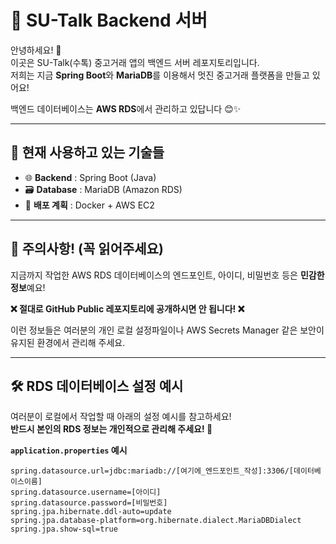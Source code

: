 # 🚀 SU-Talk Backend 서버

안녕하세요! 👋  
이곳은 SU-Talk(수톡) 중고거래 앱의 백엔드 서버 레포지토리입니다.  
저희는 지금 **Spring Boot**와 **MariaDB**를 이용해서 멋진 중고거래 플랫폼을 만들고 있어요!  

백엔드 데이터베이스는 **AWS RDS**에서 관리하고 있답니다 😊✨

---

## 🌱 현재 사용하고 있는 기술들

- 🌐 **Backend** : Spring Boot (Java)
- 🗃️ **Database** : MariaDB (Amazon RDS)
- 🐳 **배포 계획** : Docker + AWS EC2

---

## 📌 주의사항! (꼭 읽어주세요)

지금까지 작업한 AWS RDS 데이터베이스의 엔드포인트, 아이디, 비밀번호 등은 **민감한 정보**예요!  

**❌ 절대로 GitHub Public 레포지토리에 공개하시면 안 됩니다! ❌**

이런 정보들은 여러분의 개인 로컬 설정파일이나 AWS Secrets Manager 같은 보안이 유지된 환경에서 관리해 주세요.

---

## 🛠️ RDS 데이터베이스 설정 예시

여러분이 로컬에서 작업할 때 아래의 설정 예시를 참고하세요!  
**반드시 본인의 RDS 정보는 개인적으로 관리해 주세요! 🙏**

**`application.properties` 예시**

```properties
spring.datasource.url=jdbc:mariadb://[여기에_엔드포인트_작성]:3306/[데이터베이스이름]
spring.datasource.username=[아이디]
spring.datasource.password=[비밀번호]
spring.jpa.hibernate.ddl-auto=update
spring.jpa.database-platform=org.hibernate.dialect.MariaDBDialect
spring.jpa.show-sql=true
